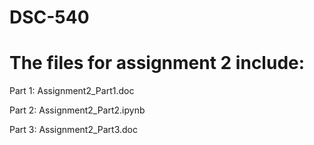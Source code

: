 # DSC-540
# The files for assignment 2 include:

Part 1: Assignment2_Part1.doc

Part 2: Assignment2_Part2.ipynb

Part 3: Assignment2_Part3.doc 
